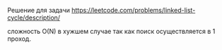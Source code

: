 Решение для задачи https://leetcode.com/problems/linked-list-cycle/description/

сложность O(N) в хужшем случае так как поиск осуществляется в 1 проход.